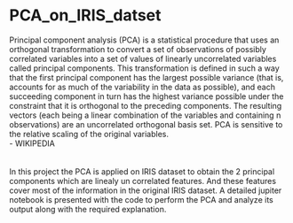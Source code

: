 # PCA_on_IRIS_datset
Principal component analysis (PCA) is a statistical procedure that uses an orthogonal transformation to convert a set of observations of possibly correlated variables into a set of values of linearly uncorrelated variables called principal components. This transformation is defined in such a way that the first principal component has the largest possible variance (that is, accounts for as much of the variability in the data as possible), and each succeeding component in turn has the highest variance possible under the constraint that it is orthogonal to the preceding components. The resulting vectors (each being a linear combination of the variables and containing n observations) are an uncorrelated orthogonal basis set. PCA is sensitive to the relative scaling of the original variables.
<br> - WIKIPEDIA <br><br><br>
In this project the PCA is applied on IRIS dataset to obtain the 2 principal components which are linealy un correlated features. And these features cover most of the information in the original IRIS dataset. A detailed jupiter notebook is presented with the code to perform the PCA and analyze its output along with the required explanation.
